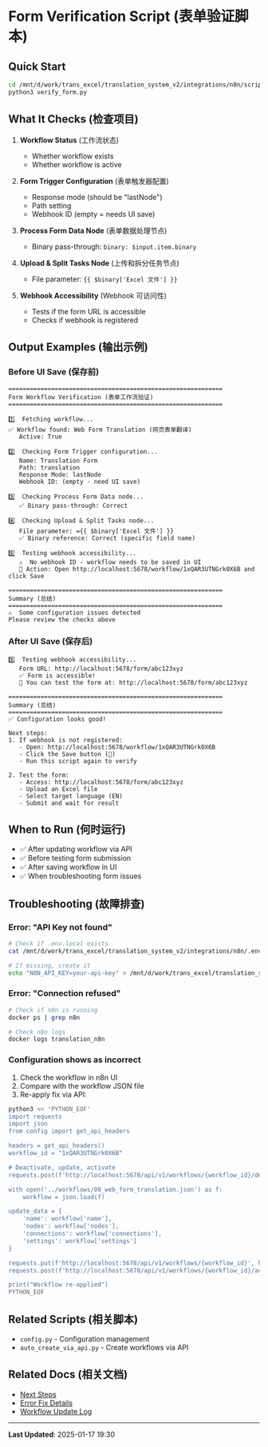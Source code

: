 # Form Verification Script (表单验证脚本)

## Quick Start

```bash
cd /mnt/d/work/trans_excel/translation_system_v2/integrations/n8n/scripts
python3 verify_form.py
```

## What It Checks (检查项目)

1. **Workflow Status** (工作流状态)
   - Whether workflow exists
   - Whether workflow is active

2. **Form Trigger Configuration** (表单触发器配置)
   - Response mode (should be "lastNode")
   - Path setting
   - Webhook ID (empty = needs UI save)

3. **Process Form Data Node** (表单数据处理节点)
   - Binary pass-through: `binary: $input.item.binary`

4. **Upload & Split Tasks Node** (上传和拆分任务节点)
   - File parameter: `{{ $binary['Excel 文件'] }}`

5. **Webhook Accessibility** (Webhook 可访问性)
   - Tests if the form URL is accessible
   - Checks if webhook is registered

## Output Examples (输出示例)

### Before UI Save (保存前)

```
============================================================
Form Workflow Verification (表单工作流验证)
============================================================

1️⃣  Fetching workflow...
✅ Workflow found: Web Form Translation (网页表单翻译)
   Active: True

2️⃣  Checking Form Trigger configuration...
   Name: Translation Form
   Path: translation
   Response Mode: lastNode
   Webhook ID: (empty - need UI save)

3️⃣  Checking Process Form Data node...
   ✅ Binary pass-through: Correct

4️⃣  Checking Upload & Split Tasks node...
   File parameter: ={{ $binary['Excel 文件'] }}
   ✅ Binary reference: Correct (specific field name)

5️⃣  Testing webhook accessibility...
   ⚠️  No webhook ID - workflow needs to be saved in UI
   📝 Action: Open http://localhost:5678/workflow/1xQAR3UTNGrk0X6B and click Save

============================================================
Summary (总结)
============================================================
⚠️  Some configuration issues detected
Please review the checks above
```

### After UI Save (保存后)

```
5️⃣  Testing webhook accessibility...
   Form URL: http://localhost:5678/form/abc123xyz
   ✅ Form is accessible!
   🎉 You can test the form at: http://localhost:5678/form/abc123xyz

============================================================
Summary (总结)
============================================================
✅ Configuration looks good!

Next steps:
1. If webhook is not registered:
   - Open: http://localhost:5678/workflow/1xQAR3UTNGrk0X6B
   - Click the Save button (💾)
   - Run this script again to verify

2. Test the form:
   - Access: http://localhost:5678/form/abc123xyz
   - Upload an Excel file
   - Select target language (EN)
   - Submit and wait for result
```

## When to Run (何时运行)

- ✅ After updating workflow via API
- ✅ Before testing form submission
- ✅ After saving workflow in UI
- ✅ When troubleshooting form issues

## Troubleshooting (故障排查)

### Error: "API Key not found"
```bash
# Check if .env.local exists
cat /mnt/d/work/trans_excel/translation_system_v2/integrations/n8n/.env.local

# If missing, create it
echo "N8N_API_KEY=your-api-key" > /mnt/d/work/trans_excel/translation_system_v2/integrations/n8n/.env.local
```

### Error: "Connection refused"
```bash
# Check if n8n is running
docker ps | grep n8n

# Check n8n logs
docker logs translation_n8n
```

### Configuration shows as incorrect
1. Check the workflow in n8n UI
2. Compare with the workflow JSON file
3. Re-apply fix via API:
```bash
python3 << 'PYTHON_EOF'
import requests
import json
from config import get_api_headers

headers = get_api_headers()
workflow_id = "1xQAR3UTNGrk0X6B"

# Deactivate, update, activate
requests.post(f'http://localhost:5678/api/v1/workflows/{workflow_id}/deactivate', headers=headers)

with open('../workflows/08_web_form_translation.json') as f:
    workflow = json.load(f)

update_data = {
    'name': workflow['name'],
    'nodes': workflow['nodes'],
    'connections': workflow['connections'],
    'settings': workflow['settings']
}

requests.put(f'http://localhost:5678/api/v1/workflows/{workflow_id}', headers=headers, json=update_data)
requests.post(f'http://localhost:5678/api/v1/workflows/{workflow_id}/activate', headers=headers)

print("Workflow re-applied")
PYTHON_EOF
```

## Related Scripts (相关脚本)

- `config.py` - Configuration management
- `auto_create_via_api.py` - Create workflows via API

## Related Docs (相关文档)

- [Next Steps](../NEXT_STEPS.md)
- [Error Fix Details](../workflows/ERROR_FIX_source_on.md)
- [Workflow Update Log](../workflows/WORKFLOW_UPDATE_LOG.md)

---

**Last Updated**: 2025-01-17 19:30

